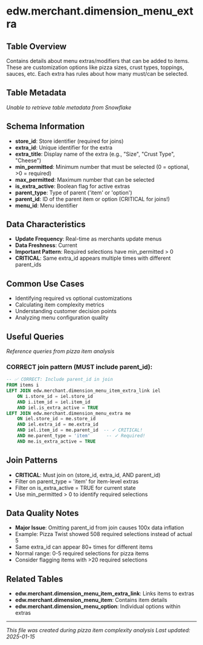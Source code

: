 # edw.merchant.dimension_menu_extra

## Table Overview
Contains details about menu extras/modifiers that can be added to items. These are customization options like pizza sizes, crust types, toppings, sauces, etc. Each extra has rules about how many must/can be selected.


## Table Metadata
*Unable to retrieve table metadata from Snowflake*

## Schema Information
- **store_id**: Store identifier (required for joins)
- **extra_id**: Unique identifier for the extra
- **extra_title**: Display name of the extra (e.g., "Size", "Crust Type", "Cheese")
- **min_permitted**: Minimum number that must be selected (0 = optional, >0 = required)
- **max_permitted**: Maximum number that can be selected
- **is_extra_active**: Boolean flag for active extras
- **parent_type**: Type of parent ('item' or 'option')
- **parent_id**: ID of the parent item or option (CRITICAL for joins!)
- **menu_id**: Menu identifier

## Data Characteristics
- **Update Frequency**: Real-time as merchants update menus
- **Data Freshness**: Current
- **Important Pattern**: Required selections have min_permitted > 0
- **CRITICAL**: Same extra_id appears multiple times with different parent_ids

## Common Use Cases
- Identifying required vs optional customizations
- Calculating item complexity metrics
- Understanding customer decision points
- Analyzing menu configuration quality

## Useful Queries
*Reference queries from pizza item analysis*

### CORRECT join pattern (MUST include parent_id):
```sql
-- ✅ CORRECT: Include parent_id in join
FROM items i
LEFT JOIN edw.merchant.dimension_menu_item_extra_link iel
    ON i.store_id = iel.store_id
    AND i.item_id = iel.item_id
    AND iel.is_extra_active = TRUE
LEFT JOIN edw.merchant.dimension_menu_extra me
    ON iel.store_id = me.store_id
    AND iel.extra_id = me.extra_id
    AND iel.item_id = me.parent_id  -- ✓ CRITICAL!
    AND me.parent_type = 'item'      -- ✓ Required!
    AND me.is_extra_active = TRUE
```

## Join Patterns
- **CRITICAL**: Must join on (store_id, extra_id, AND parent_id)
- Filter on parent_type = 'item' for item-level extras
- Filter on is_extra_active = TRUE for current state
- Use min_permitted > 0 to identify required selections

## Data Quality Notes
- **Major Issue**: Omitting parent_id from join causes 100x data inflation
- Example: Pizza Twist showed 508 required selections instead of actual 5
- Same extra_id can appear 80+ times for different items
- Normal range: 0-5 required selections for pizza items
- Consider flagging items with >20 required selections

## Related Tables
- **edw.merchant.dimension_menu_item_extra_link**: Links items to extras
- **edw.merchant.dimension_menu_item**: Contains item details
- **edw.merchant.dimension_menu_option**: Individual options within extras

---
*This file was created during pizza item complexity analysis*
*Last updated: 2025-01-15* 